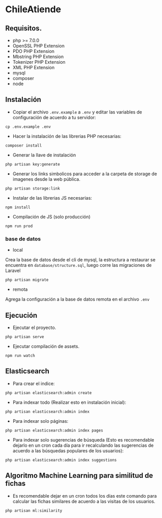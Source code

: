 # ChileAtiende

## Requisitos.

+ php >= 7.0.0
+ OpenSSL PHP Extension
+ PDO PHP Extension
+ Mbstring PHP Extension
+ Tokenizer PHP Extension
+ XML PHP Extension
+ mysql
+ composer
+ node

## Instalación

+ Copiar el archivo `.env.example` a `.env` y editar las variables de configuración de acuerdo a tu servidor:

```
cp .env.example .env
```


+ Hacer la instalación de las librerias PHP necesarias:

```
composer install
```


+ Generar la llave de instalación

```
php artisan key:generate
```


+ Generar los links simbolicos para acceder a la carpeta de storage de imagenes desde la web pública.

```
php artisan storage:link
```


+ Instalar de las librerias JS necesarias:

```
npm install
```


+ Compilación de JS (solo producción)

```
npm run prod
```


### base de datos

+ local

Crea la base de datos desde el cli de mysql, la estructura a restaurar se encuentra en `database/structure.sql`, luego corre las migraciones de Laravel

```
php artisan migrate
```


+ remota

Agrega la configuración a la base de datos remota en el archivo `.env`


## Ejecución

+ Ejecutar el proyecto.

```
php artisan serve
```


+ Ejecutar compilación de assets.

```
npm run watch
```


## Elasticsearch

+ Para crear el indice:

```
php artisan elasticsearch:admin create
```


+ Para indexar todo (Realizar esto en instalación inicial):

```
php artisan elasticsearch:admin index
```


+ Para indexar solo páginas:

```
php artisan elasticsearch:admin index pages
```


+ Para indexar solo sugerencias de búsqueda (Esto es recomendable dejarlo en un cron cada día para ir recalculando las sugerencias de acuerdo a las búsquedas populares de los usuarios):

```
php artisan elasticsearch:admin index suggestions
```


## Algoritmo Machine Learning para similitud de fichas

+ Es recomendable dejar en un cron todos los días este comando para calcular las fichas similares de acuerdo a las visitas de los usuarios.

```
php artisan ml:similarity
```
